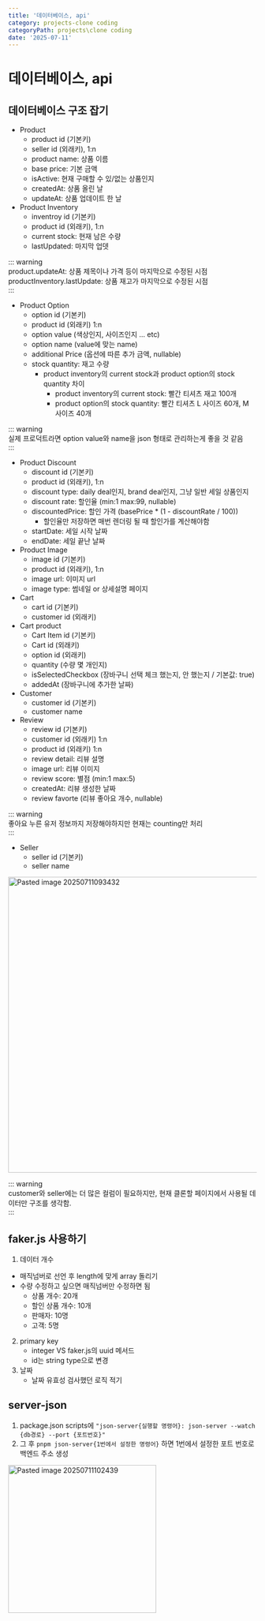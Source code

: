 ```yaml
---
title: '데이터베이스, api'
category: projects-clone coding
categoryPath: projects\clone coding
date: '2025-07-11'
---
```

# 데이터베이스, api

## 데이터베이스 구조 잡기  
- Product  
	- product id (기본키)  
	- seller id (외래키), 1:n  
	- product name: 상품 이름  
	- base price: 기본 금액  
	- isActive: 현재 구매할 수 있/없는 상품인지  
	- createdAt: 상품 올린 날  
	- updateAt: 상품 업데이트 한 날  
- Product Inventory  
	- inventroy id (기본키)  
	- product id (외래키), 1:n  
	- current stock: 현재 남은 수량  
	- lastUpdated: 마지막 업뎃  

::: warning  
product.updateAt: 상품 제목이나 가격 등이 마지막으로 수정된 시점  
productInventory.lastUpdate: 상품 재고가 마지막으로 수정된 시점  
:::  

- Product Option  
	- option id (기본키)  
	- product id (외래키) 1:n  
	- option value (색상인지, 사이즈인지 ... etc)  
	- option name (value에 맞는 name)  
	- additional Price (옵션에 따른 추가 금액, nullable)  
	- stock quantity: 재고 수량  
		- product inventory의 current stock과 product option의 stock quantity 차이  
			- product inventory의 current stock: 빨간 티셔츠 재고 100개  
			- product option의 stock quantity: 빨간 티셔츠 L 사이즈 60개, M 사이즈 40개  

::: warning  
실제 프로덕트라면 option value와 name을 json 형태로 관리하는게 좋을 것 같음  
:::  

- Product Discount  
	- discount id (기본키)  
	- product id (외래키), 1:n  
	- discount type: daily deal인지, brand deal인지, 그냥 일반 세일 상품인지  
	- discount rate: 할인율 (min:1 max:99, nullable)  
	- discountedPrice: 할인 가격 (basePrice * (1 - discountRate / 100))  
		- 할인율만 저장하면 매번 렌더링 될 때 할인가를 계산해야함  
	- startDate: 세일 시작 날짜  
	- endDate: 세일 끝난 날짜  
- Product Image  
	- image id (기본키)  
	- product id (외래키), 1:n  
	- image url: 이미지 url  
	- image type: 썸네일 or 상세설명 페이지  
- Cart  
	- cart id (기본키)  
	- customer id (외래키)  
- Cart product  
	- Cart Item id (기본키)  
	- Cart id (외래키)  
	- option id (외래키)  
	- quantity (수량 몇 개인지)  
	- isSelectedCheckbox (장바구니 선택 체크 했는지, 안 했는지 / 기본값: true)  
	- addedAt (장바구니에 추가한 날짜)  
- Customer  
	- customer id (기본키)  
	- customer name  
- Review  
	- review id (기본키)  
	- customer id (외래키) 1:n  
	- product id (외래키) 1:n  
	- review detail: 리뷰 설명  
	- image url: 리뷰 이미지  
	- review score: 별점 (min:1 max:5)  
	- createdAt: 리뷰 생성한 날짜  
	- review favorte (리뷰 좋아요 개수, nullable)  

::: warning  
좋아요 누른 유저 정보까지 저장해야하지만 현재는 counting만 처리  
:::  

- Seller  
	- seller id (기본키)  
	- seller name

<img src="/images/projects/clone coding/Pasted image 20250711093432.png" alt="Pasted image 20250711093432" width="600">

::: warning  
customer와 seller에는 더 많은 컬럼이 필요하지만, 현재 클론할 페이지에서 사용될 데이터만 구조를 생각함.  
:::  

## faker.js 사용하기  
1. 데이터 개수  
- 매직넘버로 선언 후 length에 맞게 array 돌리기  
- 수량 수정하고 싶으면 매직넘버만 수정하면 됨  
	- 상품 개수: 20개  
	- 할인 상품 개수: 10개  
	- 판매자: 10명  
	- 고객: 5명  
2. primary key  
	- integer VS faker.js의 uuid 메서드  
	- id는 string type으로 변경  
3. 날짜  
	- 날짜 유효성 검사했던 로직 적기  
## server-json  
1. package.json scripts에 `"json-server{실행할 명령어}: json-server --watch {db경로} --port {포트번호}"`   
2. 그 후 `pnpm json-server{1번에서 설정한 명령어}` 하면 1번에서 설정한 포트 번호로 백엔드 주소 생성  
<img src="/images/projects/clone coding/Pasted image 20250711102439.png" alt="Pasted image 20250711102439" width="300">

